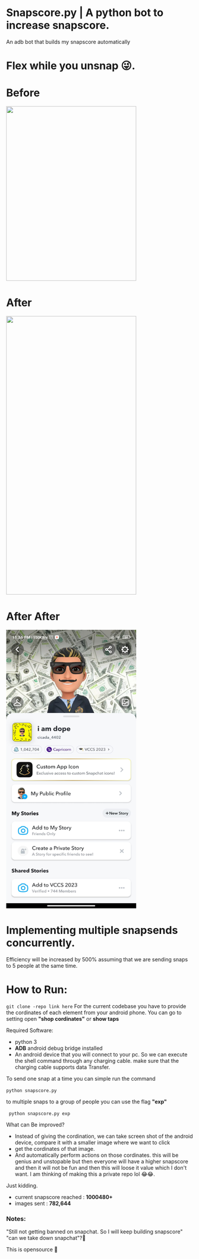 # Snapscore.py | A python bot to increase snapscore.
An adb bot that builds my snapscore automatically
# Flex while you unsnap 😜.

# Before

<img src=before.jpeg height=470 width=350>

# After

<img src=after.jpeg height=750 width=350>

# After After 
<img src=snapscore.jpg height=750 width=350>

# Implementing multiple snapsends concurrently.
Efficiency will be increased by 500% assuming that we are sending snaps to 5 people at the same time.

# How to Run: 

```git clone -repo link here```
For the current codebase you have to provide the cordinates of each element from your android phone. You can go to setting open **"shop cordinates"** or **show taps**

Required Software: 
* python 3
* **ADB** android debug bridge installed
* An android device that you will connect to your pc. So we can execute the shell command through any charging cable. make sure that the charging cable supports data Transfer.

To send one snap at a time you can simple run the command

```python snapscore.py```

to multiple snaps to a group of people you can use the flag **"exp"**

``` python snapscore.py exp```


What can Be improved? 
* Instead of giving the cordination, we can take screen shot of the android device, compare it with a smaller image where we want to click
* get the cordinates of that image.
* And automatically perform actions on those cordinates. this will be genius and unstopable but then everyone will have a higher snapscore and then it will not be fun and then this will loose it value which I don't want. I am thinking of making this a private repo lol 😂😂.

Just kidding. 

* current snapscore reached : **1000480+**
* images sent : **782,644**
### Notes: 
"Still not getting banned on snapchat. So I will keep building snapscore"
"can we take down snapchat"?🤔

This is opensource 🫡
